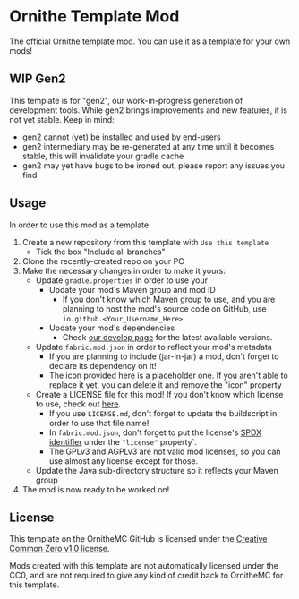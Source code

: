 # Ornithe Template Mod

The official Ornithe template mod. You can use it as a template for your own mods!

## WIP Gen2

This template is for "gen2", our work-in-progress generation of development tools. While gen2 brings improvements and new features, it is not yet stable. Keep in mind:
- gen2 cannot (yet) be installed and used by end-users
- gen2 intermediary may be re-generated at any time until it becomes stable, this will invalidate your gradle cache
- gen2 may yet have bugs to be ironed out, please report any issues you find

## Usage

In order to use this mod as a template:

1. Create a new repository from this template with `Use this template`
    - Tick the box "Include all branches"
2. Clone the recently-created repo on your PC
3. Make the necessary changes in order to make it yours:
    - Update `gradle.properties` in order to use your 
        - Update your mod's Maven group and mod ID
            - If you don't know which Maven group to use, and you are planning to host the mod's source code on GitHub, use `io.github.<Your_Username_Here>`
        - Update your mod's dependencies
            - Check [our develop page](https://ornithemc.net/develop) for the latest available versions.
    - Update `fabric.mod.json` in order to reflect your mod's metadata
        - If you are planning to include (jar-in-jar) a mod, don't forget to declare its dependency on it!
        - The icon provided here is a placeholder one. If you aren't able to replace it yet, you can delete it and remove the "icon" property
    - Create a LICENSE file for this mod! If you don't know which license to use, check out [here](https://choosealicense.com/).
        - If you use `LICENSE.md`, don't forget to update the buildscript in order to use that file name!
        - In `fabric.mod.json`, don't forget to put the license's [SPDX identifier](https://spdx.org/licenses/) under the `"license"` property`.
        - The GPLv3 and AGPLv3 are not valid mod licenses, so you can use almost any license except for those.
    - Update the Java sub-directory structure so it reflects your Maven group
4. The mod is now ready to be worked on!

## License

This template on the OrnitheMC GitHub is licensed under the [Creative Common Zero v1.0 license](./LICENSE-TEMPLATE.md).

Mods created with this template are not automatically licensed under the CC0, and are not required to give any kind of credit back to OrnitheMC for this template.
